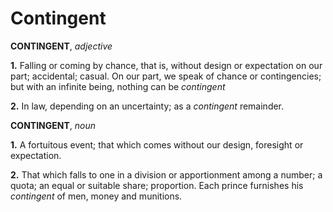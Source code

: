 # Contingent

**CONTINGENT**, _adjective_

**1.** Falling or coming by chance, that is, without design or expectation on our part; accidental; casual. On our part, we speak of chance or contingencies; but with an infinite being, nothing can be _contingent_

**2.** In law, depending on an uncertainty; as a _contingent_ remainder.

**CONTINGENT**, _noun_

**1.** A fortuitous event; that which comes without our design, foresight or expectation.

**2.** That which falls to one in a division or apportionment among a number; a quota; an equal or suitable share; proportion. Each prince furnishes his _contingent_ of men, money and munitions.